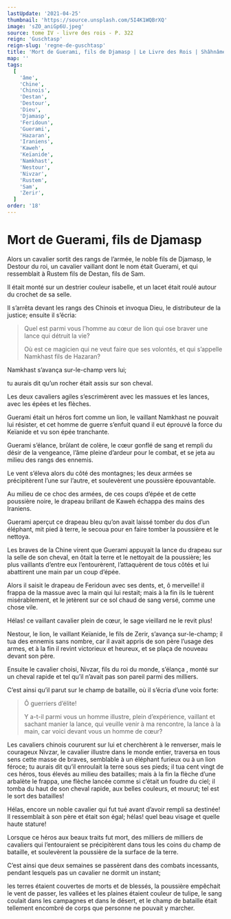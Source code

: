 ```yaml
---
lastUpdate: '2021-04-25'
thumbnail: 'https://source.unsplash.com/5I4K1WQBrXQ'
image: 'sZO_aniGp6U.jpeg'
source: tome IV - livre des rois - P. 322
reign: 'Guschtasp'
reign-slug: 'regne-de-guschtasp'
title: 'Mort de Guerami, fils de Djamasp | Le Livre des Rois | Shâhnâmeh'
map: ''
tags:
  [
    'âme',
    'Chine',
    'Chinois',
    'Destan',
    'Destour',
    'Dieu',
    'Djamasp',
    'Feridoun',
    'Guerami',
    'Hazaran',
    'Iraniens',
    'Kaweh',
    'Keïanide',
    'Namkhast',
    'Nestour',
    'Nivzar',
    'Rustem',
    'Sam',
    'Zerir',
  ]
order: '18'
---
```


# Mort de Guerami, fils de Djamasp

Alors un cavalier sortit des rangs de l’armée, le noble fils de Djamasp, le Destour du roi, un cavalier vaillant dont le nom était Guerami, et qui ressemblait à Rustem fils de Destan, fils de Sam.

Il était monté sur un destrier couleur isabelle, et un lacet était roulé autour du crochet de sa selle.

Il s’arrêta devant les rangs des Chinois et invoqua Dieu, le distributeur de la justice; ensuite il s’écria:

> Quel est parmi vous l’homme au cœur de lion qui ose braver une lance qui détruit la vie?
>
> Où est ce magicien qui ne veut faire que ses volontés, et qui s’appelle Namkhast fils de Hazaran?

Namkhast s’avança sur-le-champ vers lui;

tu aurais dit qu’un rocher était assis sur son cheval.

Les deux cavaliers agiles s’escrimèrent avec les massues et les lances, avec les épées et les flèches.

Guerami était un héros fort comme un lion, le vaillant Namkhast ne pouvait lui résister, et cet homme de guerre s’enfuit quand il eut éprouvé la force du Keïanide et vu son épée tranchante.

Guerami s’élance, brûlant de colère, le cœur gonflé de sang et rempli du désir de la vengeance, l’âme pleine d’ardeur pour le combat, et se jeta au milieu des rangs des ennemis.

Le vent s’éleva alors du côté des montagnes; les deux
armées se précipitèrent l’une sur l’autre, et soulevèrent une poussière épouvantable.

Au milieu de ce choc des armées, de ces coups d’épée et de cette poussière noire, le drapeau brillant de Kaweh échappa des mains des Iraniens.

Guerami aperçut ce drapeau bleu qu’on avait laissé tomber du dos d’un éléphant, mit pied à terre, le secoua pour en faire tomber la poussière et le nettoya.

Les braves de la Chine virent que Guerami appuyait la lance du drapeau sur la selle de son cheval, en ôtait la terre et le nettoyait de la poussière; les plus vaillants d’entre eux l’entourèrent, l’attaquèrent de tous côtés et lui abattirent une main par un coup d’épée.

Alors il saisit le drapeau de Feridoun avec ses dents, et, ô merveille! il frappa de la massue avec la main qui lui restait; mais à la fin ils le tuèrent misérablement, et le jetèrent sur ce sol chaud de sang versé, comme une chose vile.

Hélas! ce vaillant cavalier plein de cœur, le sage vieillard ne le revit plus!

Nestour, le lion, le vaillant Keïanide, le fils de Zerir, s’avança sur-le-champ; il tua des ennemis sans nombre, car il avait appris de son père l’usage des armes, et à la fin il revint victorieux et heureux, et se plaça de nouveau devant son père.

Ensuite le cavalier choisi, Nivzar, fils du roi du monde, s’élança , monté sur un cheval rapide et tel qu’il n’avait pas son pareil parmi des milliers.

C’est ainsi qu’il parut sur le champ de bataille, où il s’écria d’une voix forte:

> Ô guerriers d’élite!
>
> Y a-t-il parmi vous un homme illustre, plein d’expérience, vaillant et sachant manier la lance, qui veuille venir à ma rencontre, la lance à la main, car voici devant vous un homme de cœur?

Les cavaliers chinois coururent sur lui et cherchèrent à le renverser, mais le courageux Nivzar, le cavalier illustre dans le monde entier, traversa en tous sens cette masse de braves, semblable à un éléphant furieux ou à un lion féroce; tu aurais dit qu’il enroulait la terre sous ses pieds; il tua cent vingt de ces héros, tous élevés au milieu des batailles; mais à la fin la flèche d’une arbalète le frappa, une flèche lancée comme si c’était un foudre du ciel; il tomba du haut de son cheval rapide, aux belles couleurs, et mourut; tel est le sort des batailles!

Hélas, encore un noble cavalier qui fut tué avant d’avoir rempli sa destinée! Il ressemblait à son père et était son égal; hélas! quel beau visage et quelle haute stature!

Lorsque ce héros aux beaux traits fut mort, des milliers de milliers de cavaliers qui l’entouraient se précipitèrent dans tous les coins du champ de bataille, et soulevèrent la poussière de la surface de la terre.

C’est ainsi que deux semaines se passèrent dans des combats incessants, pendant lesquels pas un cavalier ne dormit un instant;

les terres étaient couvertes de morts et de blessés, la poussière empêchait le vent de passer, les vallées et les plaines étaient couleur de tulipe, le sang coulait dans les campagnes et dans le désert, et le champ de bataille était tellement encombré de corps que personne ne pouvait y marcher.
